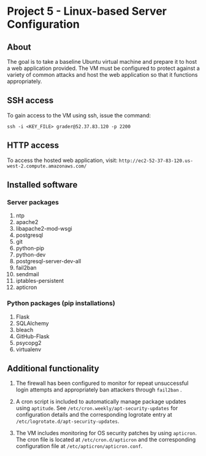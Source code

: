 # Project 5 - Linux-based Server Configuration
## About
The goal is to take a baseline Ubuntu virtual machine and prepare it to host a
web application provided. The VM must be configured to protect against a
variety of common attacks and host the web application so that it functions
appropriately.

## SSH access
To gain access to the VM using ssh, issue the command:

`ssh -i <KEY_FILE> grader@52.37.83.120 -p 2200`


## HTTP access
To access the hosted web application, visit:
`http://ec2-52-37-83-120.us-west-2.compute.amazonaws.com/`


## Installed software

### Server packages
1. ntp
2. apache2
3. libapache2-mod-wsgi
4. postgresql
5. git
6. python-pip
7. python-dev
8. postgresql-server-dev-all
9. fail2ban
10. sendmail
11. iptables-persistent
12. apticron

### Python packages (pip installations)
1. Flask
2. SQLAlchemy
3. bleach
4. GitHub-Flask
5. psycopg2
6. virtualenv


## Additional functionality
1. The firewall has been configured to monitor for repeat unsuccessful login
attempts and appropriately ban attackers through `fail2ban` .

2. A cron script is included to automatically manage package updates using
`aptitude`. See `/etc/cron.weekly/apt-security-updates`  for configuration
details and the corresponding logrotate  entry at
`/etc/logrotate.d/apt-security-updates`.

3. The VM includes monitoring for OS security patches by using `apticron`. The
cron file is located at `/etc/cron.d/apticron` and the corresponding
configuration file at `/etc/apticron/apticron.conf`.
